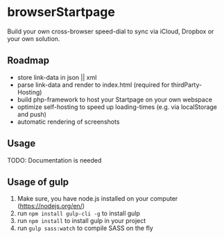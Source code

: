 # browserStartpage
Build your own cross-browser speed-dial to sync via iCloud, Dropbox or your own solution.

## Roadmap
- store link-data in json || xml
- parse link-data and render to index.html (required for thirdParty-Hosting)
- build php-framework to host your Startpage on your own webspace
- optimize self-hosting to speed up loading-times (e.g. via localStorage and push)
- automatic rendering of screenshots

## Usage
TODO: Documentation is needed

## Usage of gulp
1. Make sure, you have node.js installed on your computer (https://nodejs.org/en/)
2. run `npm install gulp-cli -g` to install gulp
1. run `npm install` to install gulp in your project
2. run `gulp sass:watch` to compile SASS on the fly
